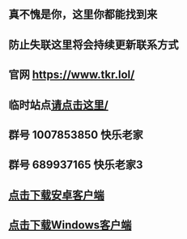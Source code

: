 ## 真不愧是你，这里你都能找到来

## 防止失联这里将会持续更新联系方式

## 官网 <a href="https://www.tkr.lol/" target="_blank">https://www.tkr.lol/</a>
## 临时站点<a href="http://81.71.102.180" target="_blank">请点击这里/</a>
## 群号 1007853850 快乐老家
## 群号 689937165  快乐老家3
## <a href="https://gitlab.com/taikongren/taikongren/-/raw/main/Surfboard_latest.apk?inline=false" target="_blank">点击下载安卓客户端</a>
## <a href="https://gitlab.com/taikongren/taikongren/-/raw/main/v2rayN.zip?ref_type=heads&inline=false" target="_blank">点击下载Windows客户端</a>
